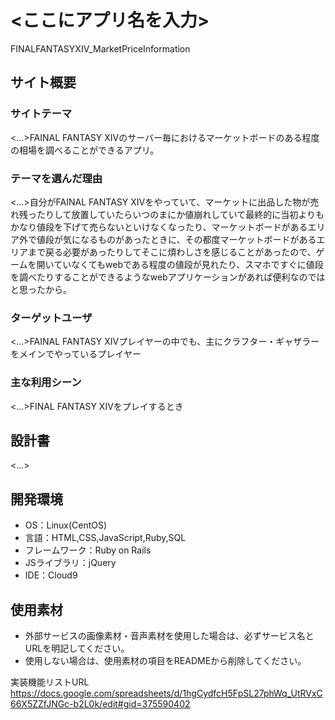 # <ここにアプリ名を入力>
FINALFANTASYXIV_MarketPriceInformation

## サイト概要
### サイトテーマ
<...>FAINAL FANTASY XIVのサーバー毎におけるマーケットボードのある程度の相場を調べることができるアプリ。

### テーマを選んだ理由
<...>自分がFAINAL FANTASY XIVをやっていて、マーケットに出品した物が売れ残ったりして放置していたらいつのまにか値崩れしていて最終的に当初よりもかなり値段を下げて売らないといけなくなったり、マーケットボードがあるエリア外で値段が気になるものがあったときに、その都度マーケットボードがあるエリアまで戻る必要があったりしてそこに煩わしさを感じることがあったので、ゲームを開いていなくてもwebである程度の値段が見れたり、スマホですぐに値段を調べたりすることができるようなwebアプリケーションがあれば便利なのではと思ったから。

### ターゲットユーザ
<...>FAINAL FANTASY XIVプレイヤーの中でも、主にクラフター・ギャザラーをメインでやっているプレイヤー

### 主な利用シーン
<...>FINAL FANTASY XIVをプレイするとき

## 設計書
<...>

## 開発環境
- OS：Linux(CentOS)
- 言語：HTML,CSS,JavaScript,Ruby,SQL
- フレームワーク：Ruby on Rails
- JSライブラリ：jQuery
- IDE：Cloud9

## 使用素材
- 外部サービスの画像素材・音声素材を使用した場合は、必ずサービス名とURLを明記してください。
- 使用しない場合は、使用素材の項目をREADMEから削除してください。

実装機能リストURL
https://docs.google.com/spreadsheets/d/1hgCydfcH5FpSL27phWq_UtRVxC66X5ZZfJNGc-b2L0k/edit#gid=375590402